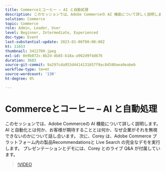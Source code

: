 ```yaml
---
title: Commerceとコーヒー – AI と自動処理
description: このセッションでは、Adobe Commerceの AI 機能について詳しく説明します。 AI と自動化とは何か、お客様が期待することとは何か、なぜ企業がそれを無視できないのかについて話し合います。 次に、Corey は、Adobe Commerce プラットフォーム内の製品Recommendationsと Live Search の完全なデモを実行します。 プレゼンテーションとデモには、Corey とのライブ Q&A が付属しています。
solution: Commerce
topic: Commerce
role: Admin, Leader, User
level: Beginner, Intermediate, Experienced
doc-type: Event
last-substantial-update: 2023-01-06T00:00:00Z
kt: 11653
thumbnail: 3412709.jpeg
exl-id: 0e9b072c-8b2d-4b85-b18a-a962d9f4d676
duration: 3603
source-git-commit: 9a297cda953d4414131657f9ac84580aea0eabeb
workflow-type: tm+mt
source-wordcount: '130'
ht-degree: 0%

---
```


# Commerceとコーヒー – AI と自動処理

このセッションでは、Adobe Commerceの AI 機能について詳しく説明します。 AI と自動化とは何か、お客様が期待することとは何か、なぜ企業がそれを無視できないのかについて話し合います。 次に、Corey は、Adobe Commerce プラットフォーム内の製品Recommendationsと Live Search の完全なデモを実行します。 プレゼンテーションとデモには、Corey とのライブ Q&amp;A が付属しています。

>[!VIDEO](https://video.tv.adobe.com/v/3412709/?quality=12&learn=on)
